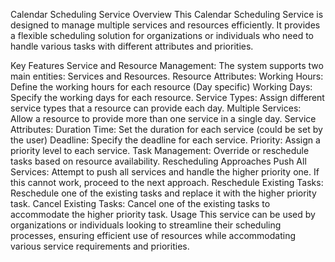 Calendar Scheduling Service
Overview
This Calendar Scheduling Service is designed to manage multiple services and resources efficiently. It provides a flexible scheduling solution for organizations or individuals who need to handle various tasks with different attributes and priorities.

Key Features
Service and Resource Management: The system supports two main entities: Services and Resources.
Resource Attributes:
Working Hours: Define the working hours for each resource (Day specific)
Working Days: Specify the working days for each resource.
Service Types: Assign different service types that a resource can provide each day.
Multiple Services: Allow a resource to provide more than one service in a single day.
Service Attributes:
Duration Time: Set the duration for each service (could be set by the user)
Deadline: Specify the deadline for each service.
Priority: Assign a priority level to each service.
Task Management: Override or reschedule tasks based on resource availability.
Rescheduling Approaches
Push All Services: Attempt to push all services and handle the higher priority one. If this cannot work, proceed to the next approach.
Reschedule Existing Tasks: Reschedule one of the existing tasks and replace it with the higher priority task.
Cancel Existing Tasks: Cancel one of the existing tasks to accommodate the higher priority task.
Usage
This service can be used by organizations or individuals looking to streamline their scheduling processes, ensuring efficient use of resources while accommodating various service requirements and priorities.
